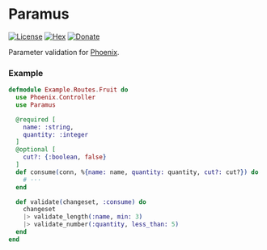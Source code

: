 # Paramus

[![License](https://img.shields.io/github/license/satom99/paramus.svg)](https://github.com/satom99/paramus/blob/master/LICENSE)
[![Hex](http://img.shields.io/hexpm/v/paramus.svg?style=flat)](https://hex.pm/packages/paramus)
[![Donate](https://img.shields.io/badge/donate-PayPal-yellow.svg)](https://www.paypal.com/cgi-bin/webscr?cmd=_donations&business=JKKHNZF6RAKDA&item_name=paramus&currency_code=USD)

Parameter validation for [Phoenix](https://github.com/phoenixframework/phoenix).

### Example

```elixir
defmodule Example.Routes.Fruit do
  use Phoenix.Controller
  use Paramus

  @required [
    name: :string,
    quantity: :integer
  ]
  @optional [
    cut?: {:boolean, false}
  ]
  def consume(conn, %{name: name, quantity: quantity, cut?: cut?}) do
    # ···
  end

  def validate(changeset, :consume) do
    changeset
    |> validate_length(:name, min: 3)
    |> validate_number(:quantity, less_than: 5)
  end
end
```
